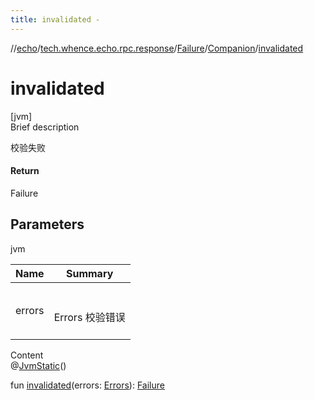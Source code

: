 ```yaml
---
title: invalidated -
---
```

//[echo](../../../index.md)/[tech.whence.echo.rpc.response](../../index.md)/[Failure](../index.md)/[Companion](index.md)/[invalidated](invalidated.md)



# invalidated  
[jvm]  
Brief description  


校验失败



#### Return  


Failure



## Parameters  
  
jvm  
  
|  Name|  Summary| 
|---|---|
| errors| <br><br>Errors 校验错误<br><br>
  
  
Content  
@[JvmStatic](https://kotlinlang.org/api/latest/jvm/stdlib/kotlin.jvm/-jvm-static/index.html)()  
  
fun [invalidated](invalidated.md)(errors: [Errors](../../../tech.whence.echo.validation/-errors/index.md)): [Failure](../index.md)  



